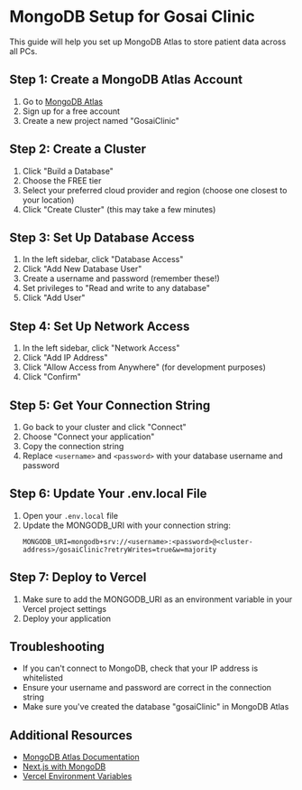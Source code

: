 # MongoDB Setup for Gosai Clinic

This guide will help you set up MongoDB Atlas to store patient data across all PCs.

## Step 1: Create a MongoDB Atlas Account

1. Go to [MongoDB Atlas](https://www.mongodb.com/cloud/atlas/register)
2. Sign up for a free account
3. Create a new project named "GosaiClinic"

## Step 2: Create a Cluster

1. Click "Build a Database"
2. Choose the FREE tier
3. Select your preferred cloud provider and region (choose one closest to your location)
4. Click "Create Cluster" (this may take a few minutes)

## Step 3: Set Up Database Access

1. In the left sidebar, click "Database Access"
2. Click "Add New Database User"
3. Create a username and password (remember these!)
4. Set privileges to "Read and write to any database"
5. Click "Add User"

## Step 4: Set Up Network Access

1. In the left sidebar, click "Network Access"
2. Click "Add IP Address"
3. Click "Allow Access from Anywhere" (for development purposes)
4. Click "Confirm"

## Step 5: Get Your Connection String

1. Go back to your cluster and click "Connect"
2. Choose "Connect your application"
3. Copy the connection string
4. Replace `<username>` and `<password>` with your database username and password

## Step 6: Update Your .env.local File

1. Open your `.env.local` file
2. Update the MONGODB_URI with your connection string:
   ```
   MONGODB_URI=mongodb+srv://<username>:<password>@<cluster-address>/gosaiClinic?retryWrites=true&w=majority
   ```

## Step 7: Deploy to Vercel

1. Make sure to add the MONGODB_URI as an environment variable in your Vercel project settings
2. Deploy your application

## Troubleshooting

- If you can't connect to MongoDB, check that your IP address is whitelisted
- Ensure your username and password are correct in the connection string
- Make sure you've created the database "gosaiClinic" in MongoDB Atlas

## Additional Resources

- [MongoDB Atlas Documentation](https://docs.atlas.mongodb.com/)
- [Next.js with MongoDB](https://www.mongodb.com/developer/languages/javascript/nextjs-with-mongodb/)
- [Vercel Environment Variables](https://vercel.com/docs/concepts/projects/environment-variables)